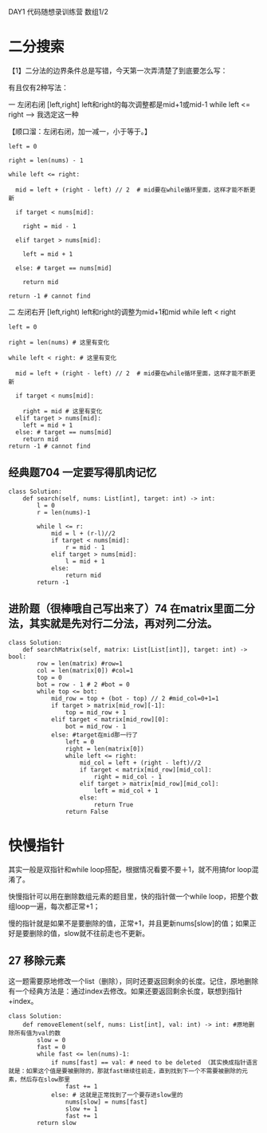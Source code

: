 DAY1 代码随想录训练营 数组1/2

# 二分搜索

【1】二分法的边界条件总是写错，今天第一次弄清楚了到底要怎么写：

有且仅有2种写法：

一 左闭右闭 [left,right] left和right的每次调整都是mid+1或mid-1 while left <= right --> 我选定这一种

【顺口溜：左闭右闭，加一减一，小于等于。】

    left = 0 
    
    right = len(nums) - 1
    
    while left <= right:

      mid = left + (right - left) // 2  # mid要在while循环里面，这样才能不断更新
    
      if target < nums[mid]:
      
        right = mid - 1
        
      elif target > nums[mid]:
      
        left = mid + 1
        
      else: # target == nums[mid]
      
        return mid
        
    return -1 # cannot find


二 左闭右开 [left,right) left和right的调整为mid+1和mid while left < right 

    left = 0 
    
    right = len(nums) # 这里有变化
    
    while left < right: # 这里有变化

      mid = left + (right - left) // 2  # mid要在while循环里面，这样才能不断更新
    
      if target < nums[mid]:
      
        right = mid # 这里有变化
      elif target > nums[mid]:
        left = mid + 1
      else: # target == nums[mid]
        return mid
    return -1 # cannot find


## 经典题704 一定要写得肌肉记忆

```
class Solution:
    def search(self, nums: List[int], target: int) -> int:
        l = 0 
        r = len(nums)-1

        while l <= r:
            mid = l + (r-l)//2
            if target < nums[mid]:
                r = mid - 1
            elif target > nums[mid]:
                l = mid + 1
            else:
                return mid
        return -1
```

## 进阶题（很棒哦自己写出来了）74 在matrix里面二分法，其实就是先对行二分法，再对列二分法。

```
class Solution:
    def searchMatrix(self, matrix: List[List[int]], target: int) -> bool:
        row = len(matrix) #row=1
        col = len(matrix[0]) #col=1
        top = 0
        bot = row - 1 # 2 #bot = 0
        while top <= bot:
            mid_row = top + (bot - top) // 2 #mid_col=0+1=1
            if target > matrix[mid_row][-1]:
                top = mid_row + 1
            elif target < matrix[mid_row][0]:
                bot = mid_row - 1
            else: #target在mid那一行了
                left = 0 
                right = len(matrix[0])
                while left <= right:
                    mid_col = left + (right - left)//2
                    if target < matrix[mid_row][mid_col]:
                        right = mid_col - 1
                    elif target > matrix[mid_row][mid_col]:
                        left = mid_col + 1
                    else:
                        return True
                return False
```





# 快慢指针


其实一般是双指针和while loop搭配，根据情况看要不要＋1，就不用搞for loop混淆了。

快慢指针可以用在删除数组元素的题目里，快的指针做一个while loop，把整个数组loop一遍，每次都正常+1；

慢的指针就是如果不是要删除的值，正常+1，并且更新nums[slow]的值；如果正好是要删除的值，slow就不往前走也不更新。


## 27 移除元素

这一题需要原地修改一个list（删除），同时还要返回剩余的长度。记住，原地删除有一个经典方法是：通过index去修改。如果还要返回剩余长度，联想到指针+index。


```
class Solution:
    def removeElement(self, nums: List[int], val: int) -> int: #原地删除所有值为val的数
        slow = 0
        fast = 0
        while fast <= len(nums)-1:
            if nums[fast] == val: # need to be deleted （其实换成指针语言就是：如果这个值是要被删除的，那就fast继续往前走，直到找到下一个不需要被删除的元素，然后存在slow那里
                fast += 1
            else: # 这就是正常找到了一个要存进slow里的
                nums[slow] = nums[fast]
                slow += 1
                fast += 1
        return slow
```

